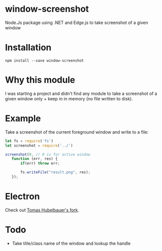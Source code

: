 # window-screenshot
Node.Js package using .NET and Edge.js to take screenshot of a given window


# Installation
 
 ```
 npm install --save window-screenshot
 ```
 
# Why this module
 
 I was starting a project and didn't find any module to take a screenshot of a given window only + keep in in memory (no file written to disk).

 
# Example
 
 Take a screenshot of the current foreground window and write to a file:
 ```javascript
let fs = require('fs')
let screenshot = require('../')

screenshot(0, // 0 is for active window
    function (err, res) {
        if(err) throw err;

        fs.writeFile("result.png", res);
    });
 ```
 
# Electron

Check out [Tomas Hubelbauer's fork](https://github.com/TomasHubelbauer/window-screenshot).
 
# Todo
 
 -  Take title/class name of the window and lookup the handle
 
